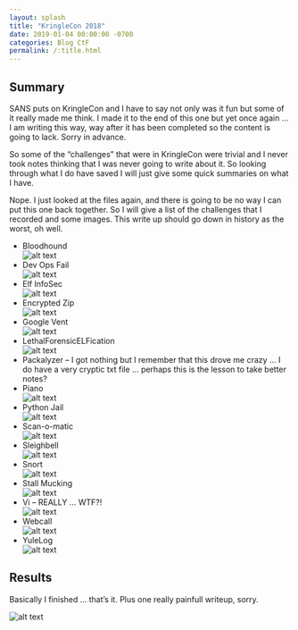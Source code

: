 ```yaml
---
layout: splash
title: "KringleCon 2018"
date: 2019-01-04 00:00:00 -0700
categories: Blog CtF
permalink: /:title.html
---
```

## Summary

SANS puts on KringleCon and I have to say not only was it fun but some of it really made me think.  I made it to the end of this one but yet once again … I am writing this way, way after it has been completed so the content is going to lack.  Sorry in advance.

So some of the “challenges” that were in KringleCon were trivial and I never took notes thinking that I was never going to write about it.  So looking through what I do have saved I will just give some quick summaries on what I have.

Nope.  I just looked at the files again, and there is going to be no way I can put this one back together.  So I will give a list of the challenges that I recorded and some images.  This write up should go down in history as the worst, oh well.

* Bloodhound<br>![alt text](/assets/images/kringlecon18/Bloodhound.PNG "Bloodhound")
* Dev Ops Fail<br>![alt text](/assets/images/kringlecon18/devops.PNG "Dev Ops Fail")
* Elf InfoSec<br>![alt text](/assets/images/kringlecon18/ElfInfoSec.PNG "Elf InfoSec")
* Encrypted Zip<br>![alt text](/assets/images/kringlecon18/encryptedzip.PNG "Encrypted Zip")
* Google Vent<br>![alt text](/assets/images/kringlecon18/google.PNG "Google Vent")
* LethalForensicELFication<br>![alt text](/assets/images/kringlecon18/LethalForensicELFication.PNG "Forensic ELF")
* Packalyzer – I got nothing but I remember that this drove me crazy … I do have a very cryptic txt file … perhaps this is the lesson to take better notes?
* Piano<br>![alt text](/assets/images/kringlecon18/piano-done.PNG "Piano")
* Python Jail<br>![alt text](/assets/images/kringlecon18/python.PNG "Python Jail")
* Scan-o-matic<br>![alt text](/assets/images/kringlecon18/Scan-o-matic_error.PNG "Scan-o-matic")
* Sleighbell<br>![alt text](/assets/images/kringlecon18/Sleighbell-win.PNG "Sleighbell")
* Snort<br>![alt text](/assets/images/kringlecon18/snort-solved.PNG "Snort")
* Stall Mucking<br>![alt text](/assets/images/kringlecon18/StallMucking.PNG "Stall Mucking")
* Vi – REALLY … WTF?!<br>![alt text](/assets/images/kringlecon18/vi.PNG "vi")
* Webcall<br>![alt text](/assets/images/kringlecon18/webcall2.PNG "Web Call")
* YuleLog<br>![alt text](/assets/images/kringlecon18/YuleLog.PNG "Yule Log")

## Results

Basically I finished … that’s it.  Plus one really painfull writeup, sorry.

![alt text](/assets/images/kringlecon18/done.PNG "Finish")

